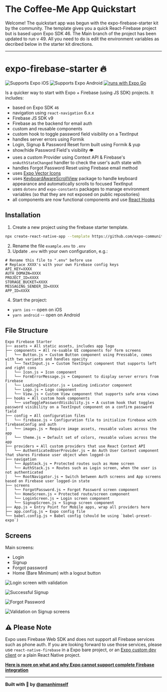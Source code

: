 # The Coffee-Me App Quickstart

Welcome! The quickstart app was begun with the expo-firebase-starter kit by the community. The template gives you a quick React-Firebase project but is based upon Expo SDK 46. The Main branch of the project has been updated to run v 49. All you need to do is edit the environment variables as decribed below in the starter kit directions.

-----------------------------

# expo-firebase-starter 🔥

![Supports Expo iOS](https://img.shields.io/badge/iOS-4630EB.svg?style=flat-square&logo=APPLE&labelColor=999999&logoColor=fff)
![Supports Expo Android](https://img.shields.io/badge/Android-4630EB.svg?style=flat-square&logo=ANDROID&labelColor=A4C639&logoColor=fff)
[![runs with Expo Go](https://img.shields.io/badge/Runs%20with%20Expo%20Go-4630EB.svg?style=flat-square&logo=EXPO&labelColor=f3f3f3&logoColor=000)](https://expo.dev/client)

Is a quicker way to start with Expo + Firebase (using JS SDK) projects. It includes:

- based on Expo SDK `46`
- navigation using `react-navigation` 6.x.x
- Firebase JS SDK v9
- Firebase as the backend for email auth
- custom and reusable components
- custom hook to toggle password field visibility on a TextInput
- handles server errors using Formik
- Login, Signup & Password Reset form built using Formik & yup
- show/hide Password Field's visibility 👁
- uses a custom Provider using Context API & Firebase's `onAuthStateChanged` handler to check the user's auth state with
- handles Forgot Password Reset using Firebase email method
- uses [Expo Vector Icons](https://icons.expo.fyi/)
- uses [KeyboardAwareScrollView](https://github.com/APSL/react-native-keyboard-aware-scroll-view) package to handle keyboard appearance and automatically scrolls to focused TextInput
- uses `dotenv` and `expo-constants` packages to manage environment variables (so that they are not exposed on public repositories)
- all components are now functional components and use [React Hooks](https://reactjs.org/docs/hooks-intro.html)

## Installation

1. Create a new project using the firebase starter template.

```bash
npx create-react-native-app --template https://github.com/expo-community/expo-firebase-starter
```

2. Rename the file `example.env` to `.env`
3. Update `.env` with your own configuration, e.g.:

```shell
# Rename this file to ".env" before use
# Replace XXXX's with your own Firebase config keys
API_KEY=XXXX
AUTH_DOMAIN=XXXX
PROJECT_ID=XXXX
STORAGE_BUCKET=XXXX
MESSAGING_SENDER_ID=XXXX
APP_ID=XXXX
```

4. Start the project:

- `yarn ios` -- open on iOS
- `yarn android` -- open on Android

## File Structure

```shell
Expo Firebase Starter
├── assets ➡️ All static assets, includes app logo
├── components ➡️ All re-suable UI components for form screens
│   └── Button.js ➡️ Custom Button component using Pressable, comes with two variants and handles opacity
│   └── TextInput.js ➡️ Custom TextInput component that supports left and right cons
│   └── Icon.js ➡️ Icon component
│   └── FormErrorMessage.js ➡️ Component to display server errors from Firebase
│   └── LoadingIndicator.js ➡️ Loading indicator component
│   └── Logo.js ➡️ Logo component
│   └── View.js ➡️ Custom View component that supports safe area views
├── hooks ➡️ All custom hook components
│   └── useTogglePasswordVisibility.js ➡️ A custom hook that toggles password visibility on a TextInput component on a confirm password field
├── config ➡️ All configuration files
│   └── firebase.js ➡️ Configuration file to initialize firebase with firebaseConfig and auth
│   └── images.js ➡️ Require image assets, reusable values across the app
│   └── theme.js ➡️ Default set of colors, reusable values across the app
├── providers ➡️ All custom providers that use React Context API
│   └── AuthenticatedUserProvider.js ➡️ An Auth User Context component that shares Firebase user object when logged-in
├── navigation
│   └── AppStack.js ➡️ Protected routes such as Home screen
│   └── AuthStack.js ➡️ Routes such as Login screen, when the user is not authenticated
│   └── RootNavigator.js ➡️ Switch between Auth screens and App screens based on Firebase user logged-in state
├── screens
│   └── ForgotPassword.js ➡️ Forgot Password screen component
│   └── HomeScreen.js ➡️ Protected route/screen component
│   └── LoginScreen.js ➡️ Login screen component
│   └── SignupScreen.js ➡️ Signup screen component
├── App.js ➡️ Entry Point for Mobile apps, wrap all providers here
├── app.config.js ➡️ Expo config file
└── babel.config.js ➡️ Babel config (should be using `babel-preset-expo`)
```

## Screens

Main screens:

- Login
- Signup
- Forgot password
- Home (Bare Minimum) with a logout button

![Login screen with validation](https://i.imgur.com/cydaOYN.png)

![Successful Signup](https://i.imgur.com/62kcirI.png)

![Forgot Password](https://i.imgur.com/9J9a4Nl.png)

![Validation on Signup screens](https://i.imgur.com/DG0wTjG.png)

## ⚠️ Please Note

Expo uses Firebase Web SDK and does not support all Firebase services such as phone auth. If you are looking forward to use those services, please use `react-native-firebase` in a Expo bare project, or an [Expo custom dev client](https://blog.expo.dev/introducing-custom-development-clients-5a2c79a9ddf8) or a plain React Native project.

[**Here is more on what and why Expo cannot support complete Firebase integration**](https://expo.canny.io/feature-requests/p/full-native-firebase-integration)

---

<strong>Built with 💜 by [@amanhimself](https://twitter.com/amanhimself)</strong>
